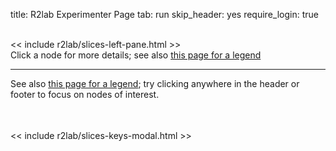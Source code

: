 title: R2lab Experimenter Page
tab: run
skip_header: yes
require_login: true

<!-- in a first implementation, we were creating the webchat iframe upon page load
     it was suboptimal though, as e.g. freenode being down would cause our page to hang
     so now the chat plugin comes in 2 parts, one for the actual chat area,
     and one for the button to enable it -->
<script src="/assets/r2lab/chat.js"></script>
<style> @import url("/assets/r2lab/chat.css"); </style>
<div id="chat-container"></div>

<div class="container">
 <div class="row">
  <div class="col-md-12">
   <div id='messages' style="display: none" class="" role="alert">
    <a class="close" onclick="$('.alert').hide()">×</a>
   </div>
   <div id='loading' style="display: none" class="alert alert-info" role="alert">
    <strong>Be patient!</strong> Loading information from server...
   </div>
  </div>
 </div>
 <br />
 <div class="row run" id="all">
 <!-- the left pane with the slices & keys button, and the slices list, on 2 columns -->
 << include r2lab/slices-left-pane.html >>
  <div class="col-md-3 leases-run-width">
   <div id="liveleases_container" class="run"></div>
   <script src="assets/js/jquery-ui-custom-1.12.1.min.js"></script>
   <style> @import url("assets/css/jquery-ui-custom-1.12.1.min.css"); </style>
   <script src="https://cdnjs.cloudflare.com/ajax/libs/moment.js/2.18.1/moment.min.js"></script>
   <script src="/assets/js/moment-round.js"></script>
   <script src="https://cdnjs.cloudflare.com/ajax/libs/fullcalendar/3.4.0/fullcalendar.min.js"></script>
   <style> @import url("https://cdnjs.cloudflare.com/ajax/libs/fullcalendar/3.4.0/fullcalendar.min.css"); </style>

   <style> @import url("/assets/r2lab/liveleases.css"); </style>
   <script src="/assets/r2lab/xhttp-django.js"></script>
   <script src="/assets/r2lab/liveleases.js"></script>
   <div id="current-slice" data-current-slice-color="#000"></div>
  </div>
  <div class="col-md-7">
   <div id="livemap_container">Click a node for more details;
    see also <a href="status.md#livemap:legend">this page for a legend</a>
    <span id="chat-button"></span>
   </div>
   <script src="/assets/r2lab/livemap.js"></script>
   <style> @import url("/assets/r2lab/livemap.css"); </style>
   <script>
    // override livemap default settings
    Object.assign(livemap_options, {
      space_x : 72,
      space_y : 87,
      radius_unavailable : 21,
      radius_ok : 16,
      radius_pinging : 10,
      radius_warming : 4,
      radius_ko : 0,
      margin_x : 5,
      margin_y : 20,
      padding_x : 35,
      padding_y : 35,
//    debug : true,
   });
  </script>
  <div id="actions"></div>
 </div>
</div>

  <hr/>
  See also <a href="status.md#livetable:legend">this page for a legend</a>; try clicking anywhere in the header or footer to focus on nodes of interest.

  <div class="row">
    <div class="col-md-12">
      <br/>
      <table class="table table-condensed" id='livetable_container'> </table>
      <script src="/assets/r2lab/livecolumns.js"></script>
      <script src="/assets/r2lab/livetable.js"></script>
    <script>
    // override livetable default settings
    Object.assign(livetable_options, {
    //      debug : true,
    });
    </script>
      <style> @import url("/assets/r2lab/livecolumns.css"); </style>
      <style> @import url("/assets/r2lab/livetable.css"); </style>
    </div>
  </div>
</div>

<!-- defines slices_keys_modal -->
<< include r2lab/slices-keys-modal.html >>

